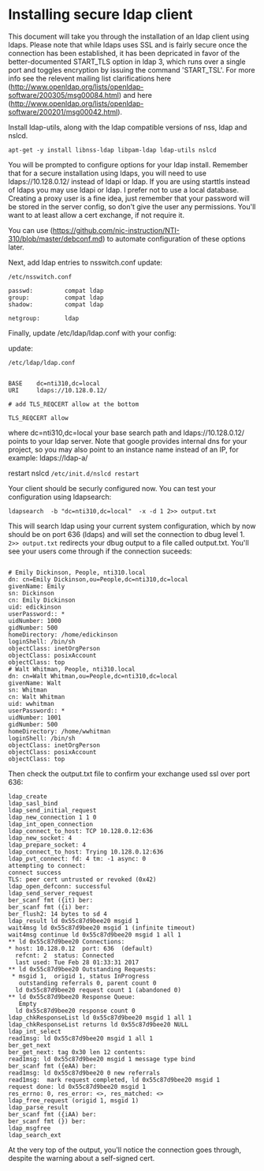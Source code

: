 # Installing secure ldap client
This document will take you through the installation of an ldap client using ldaps.  Please note that while ldaps uses SSL and is fairly secure once the connection has been established, it has been depricated in favor of the better-documented START_TLS option in ldap 3, which runs over a single port and toggles encryption by issuing the command 'START_TSL'.  For more info see the relevent mailing list clarifications here (http://www.openldap.org/lists/openldap-software/200305/msg00084.html) and here (http://www.openldap.org/lists/openldap-software/200201/msg00042.html).


Install ldap-utils, along with the ldap compatible versions of nss, ldap and nslcd.

```
apt-get -y install libnss-ldap libpam-ldap ldap-utils nslcd
```
You will be prompted to configure options for your ldap install.  Remember that for a secure installation using ldaps, you will need to use ldaps://10.128.0.12/ instead of ldapi or ldap.  If you are using starttls instead of ldaps you may use ldapi or ldap.  I prefer not to use a local database.  Creating a proxy user is a fine idea, just remember that your password will be stored in the server config, so don't give the user any permissions.  You'll want to at least allow a cert exchange, if not require it.

You can use (https://github.com/nic-instruction/NTI-310/blob/master/debconf.md) to automate configuration of these options later. 


Next, add ldap entries to nsswitch.conf
update: 
```
/etc/nsswitch.conf

passwd:         compat ldap
group:          compat ldap
shadow:         compat ldap

netgroup:       ldap
```

Finally, update /etc/ldap/ldap.conf with your config:

update:
```
/etc/ldap/ldap.conf


BASE    dc=nti310,dc=local
URI     ldaps://10.128.0.12/

# add TLS_REQCERT allow at the bottom

TLS_REQCERT allow
```

where dc=nti310,dc=local your base search path and ldaps://10.128.0.12/ points to your ldap server.  Note that google provides internal dns for your project, so you may also point to an instance name instead of an IP, for example: ldaps://ldap-a/ 

restart nslcd
`/etc/init.d/nslcd restart`


Your client should be securly configured now.  You can test your configuration using ldapsearch:

```
ldapsearch  -b "dc=nti310,dc=local"  -x -d 1 2>> output.txt
```

This will search ldap using your current system configuration, which by now should be on port 636 (ldaps) and will set the connection to dbug level 1.  `2>> output.txt` redirects your dbug output to a file called output.txt.  You'll see your users come through if the connection suceeds:

```

# Emily Dickinson, People, nti310.local
dn: cn=Emily Dickinson,ou=People,dc=nti310,dc=local
givenName: Emily
sn: Dickinson
cn: Emily Dickinson
uid: edickinson
userPassword:: *
uidNumber: 1000
gidNumber: 500
homeDirectory: /home/edickinson
loginShell: /bin/sh
objectClass: inetOrgPerson
objectClass: posixAccount
objectClass: top
# Walt Whitman, People, nti310.local
dn: cn=Walt Whitman,ou=People,dc=nti310,dc=local
givenName: Walt
sn: Whitman
cn: Walt Whitman
uid: wwhitman
userPassword:: *
uidNumber: 1001
gidNumber: 500
homeDirectory: /home/wwhitman
loginShell: /bin/sh
objectClass: inetOrgPerson
objectClass: posixAccount
objectClass: top
```

Then check the output.txt file to confirm your exchange used ssl over port 636:

```
ldap_create
ldap_sasl_bind
ldap_send_initial_request
ldap_new_connection 1 1 0
ldap_int_open_connection
ldap_connect_to_host: TCP 10.128.0.12:636
ldap_new_socket: 4
ldap_prepare_socket: 4
ldap_connect_to_host: Trying 10.128.0.12:636
ldap_pvt_connect: fd: 4 tm: -1 async: 0
attempting to connect: 
connect success
TLS: peer cert untrusted or revoked (0x42)
ldap_open_defconn: successful
ldap_send_server_request
ber_scanf fmt ({it) ber:
ber_scanf fmt ({i) ber:
ber_flush2: 14 bytes to sd 4
ldap_result ld 0x55c87d9bee20 msgid 1
wait4msg ld 0x55c87d9bee20 msgid 1 (infinite timeout)
wait4msg continue ld 0x55c87d9bee20 msgid 1 all 1
** ld 0x55c87d9bee20 Connections:
* host: 10.128.0.12  port: 636  (default)
  refcnt: 2  status: Connected
  last used: Tue Feb 28 01:33:31 2017
** ld 0x55c87d9bee20 Outstanding Requests:
 * msgid 1,  origid 1, status InProgress
   outstanding referrals 0, parent count 0
  ld 0x55c87d9bee20 request count 1 (abandoned 0)
** ld 0x55c87d9bee20 Response Queue:
   Empty
  ld 0x55c87d9bee20 response count 0
ldap_chkResponseList ld 0x55c87d9bee20 msgid 1 all 1
ldap_chkResponseList returns ld 0x55c87d9bee20 NULL
ldap_int_select
read1msg: ld 0x55c87d9bee20 msgid 1 all 1
ber_get_next
ber_get_next: tag 0x30 len 12 contents:
read1msg: ld 0x55c87d9bee20 msgid 1 message type bind
ber_scanf fmt ({eAA) ber:
read1msg: ld 0x55c87d9bee20 0 new referrals
read1msg:  mark request completed, ld 0x55c87d9bee20 msgid 1
request done: ld 0x55c87d9bee20 msgid 1
res_errno: 0, res_error: <>, res_matched: <>
ldap_free_request (origid 1, msgid 1)
ldap_parse_result
ber_scanf fmt ({iAA) ber:
ber_scanf fmt (}) ber:
ldap_msgfree
ldap_search_ext
```

At the very top of the output, you'll notice the connection goes through, despite the warning about a self-signed cert.

